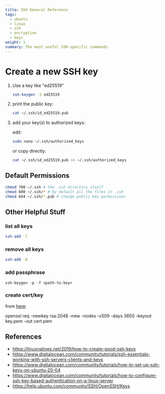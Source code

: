 ```yaml
---
title: SSH General Reference
tags:
  - ubuntu
  - linux
  - ssh
  - encryption
  - keys
weight: 1
summary: The most useful SSH-specific commands
---
```


# Create a new SSH key

1. Use a key like "ed25519"

    ```bash
    ssh-keygen -t ed25519
    ```

2. print the public key:

    ```bash
    cat ~/.ssh/id_ed25519.pub
    ```

3. add your key(s) to authorized keys:

    edit:

    ```bash
    sudo nano ~/.ssh/authorized_keys
    ```

    or copy directly:

    ```bash
    cat ~/.ssh/id_ed25519.pub >> ~/.ssh/authorized_keys
    ```

## Default Permissions

```bash
chmod 700 ~/.ssh # the .ssh directory itself
chmod 600 ~/.ssh/* # by default all the files in .ssh
chmod 644 ~/.ssh/*.pub # change public key permissions
```

## Other Helpful Stuff

### list all keys

```bash
ssh-add -l
```

### remove all keys

```bash
ssh-add -D
```
### add passphrase

```
ssh-keygen -p -f <path-to-key>
```

### create cert/key

from [here](https://support.microfocus.com/kb/doc.php?id=7013103):

openssl req -newkey rsa:2048 -new -nodes -x509 -days 3650 -keyout key.pem -out cert.pem

## References

* <https://linuxnatives.net/2019/how-to-create-good-ssh-keys>
* <https://www.digitalocean.com/community/tutorials/ssh-essentials-working-with-ssh-servers-clients-and-keys>
* <https://www.digitalocean.com/community/tutorials/how-to-set-up-ssh-keys-on-ubuntu-20-04>
* <https://www.digitalocean.com/community/tutorials/how-to-configure-ssh-key-based-authentication-on-a-linux-server>
* <https://help.ubuntu.com/community/SSH/OpenSSH/Keys>
